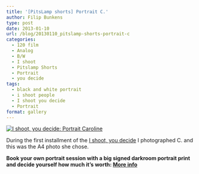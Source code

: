 ```yaml
---
title: '[PitsLamp shorts] Portrait C.'
author: Filip Bunkens
type: post
date: 2013-01-10
url: /blog/20130110_pitslamp-shorts-portrait-c
categories:
  - 120 film
  - Analog
  - B/W
  - I shoot
  - Pitslamp Shorts
  - Portrait
  - you decide
tags:
  - black and white portrait
  - i shoot people
  - I shoot you decide
  - Portrait
format: gallery
---
```

[![I shoot, you decide: Portrait Caroline][1]](/images/blogposts/20121230-film56-Caroline-ISYD-6.jpg)

During the first installment of the <a href="http://pitslamp.com/blog/20121122_i-shoot-you-decide" title="I shoot, you decide" rel="me">I shoot, you decide</a> I photographed C. and this was the A4 photo she chose.

**Book your own portrait session with a big signed darkroom portrait print and decide yourself how much it’s worth: <a href="http://pitslamp.com/blog/20130106_i-shoot-you-decide-ii-large-portrait" title="I shoot, you decide: large portrait" rel="me">More info</a>**

 [1]: /images/blogposts/20121230-film56-Caroline-ISYD-6.jpg
